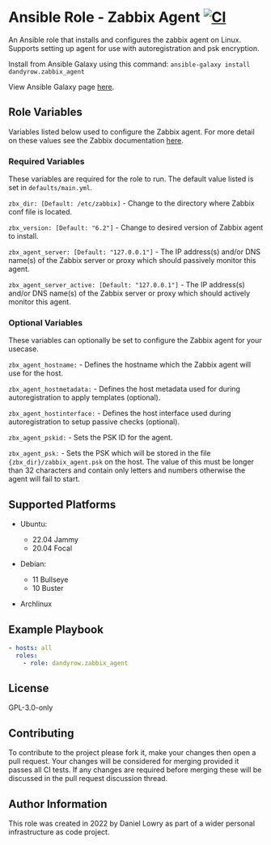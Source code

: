 Ansible Role - Zabbix Agent [![CI](https://github.com/dandyrow/ansible-role-zabbix-agent/actions/workflows/CI.yml/badge.svg?branch=master)](https://github.com/dandyrow/ansible-role-zabbix-agent/actions/workflows/CI.yml)
=========

An Ansible role that installs and configures the zabbix agent on Linux. Supports setting up agent for use with autoregistration and psk encryption.

Install from Ansible Galaxy using this command: `ansible-galaxy install dandyrow.zabbix_agent`

View Ansible Galaxy page [here](https://galaxy.ansible.com/dandyrow/zabbix_agent).

Role Variables
--------------

Variables listed below used to configure the Zabbix agent. For more detail on these values see the Zabbix documentation [here](https://www.zabbix.com/documentation/current/en/manual/appendix/config/zabbix_agentd).

### Required Variables

These variables are required for the role to run. The default value listed is set in `defaults/main.yml`.

`zbx_dir: [Default: /etc/zabbix]` - Change to the directory where Zabbix conf file is located.

`zbx_version: [Default: "6.2"]` - Change to desired version of Zabbix agent to install.

`zbx_agent_server: [Default: "127.0.0.1"]` - The IP address(s) and/or DNS name(s) of the Zabbix server or proxy which should passively monitor this agent.

`zbx_agent_server_active: [Default: "127.0.0.1"]` - The IP address(s) and/or DNS name(s) of the Zabbix server or proxy which should actively monitor this agent.

### Optional Variables

These variables can optionally be set to configure the Zabbix agent for your usecase.

`zbx_agent_hostname:` - Defines the hostname which the Zabbix agent will use for the host.

`zbx_agent_hostmetadata:` - Defines the host metadata used for during autoregistration to apply templates (optional).

`zbx_agent_hostinterface:` - Defines the host interface used during autoregistration to setup passive checks (optional).

`zbx_agent_pskid:` - Sets the PSK ID for the agent.

`zbx_agent_psk:` - Sets the PSK which will be stored in the file `{zbx_dir}/zabbix_agent.psk` on the host. The value of this must be longer than 32 characters and contain only letters and numbers otherwise the agent will fail to start.

Supported Platforms
-------------------

 - Ubuntu:
   - 22.04 Jammy
   - 20.04 Focal

 - Debian:
   - 11 Bullseye
   - 10 Buster
  
 - Archlinux

Example Playbook
----------------

```yaml
- hosts: all
  roles:
    - role: dandyrow.zabbix_agent
```

License
-------

GPL-3.0-only

Contributing
------------

To contribute to the project please fork it, make your changes then open a pull request. Your changes will be considered for merging provided it passes all CI tests. If any changes are required before merging these will be discussed in the pull request discussion thread.

Author Information
------------------

This role was created in 2022 by Daniel Lowry as part of a wider personal infrastructure as code project.

